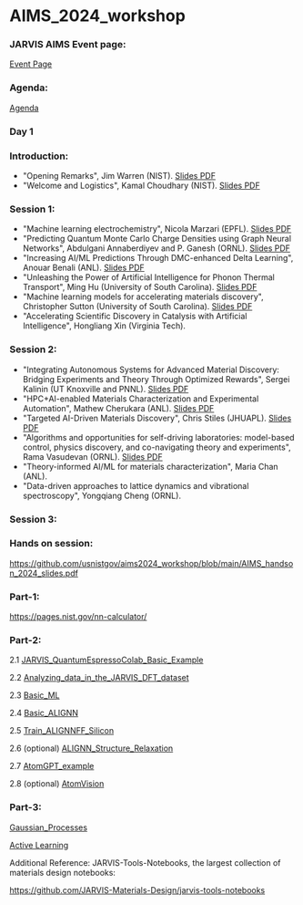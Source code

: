 # AIMS_2024_workshop

### JARVIS AIMS Event page: 

[Event Page](https://jarvis.nist.gov/events/aims)

### Agenda: 

[Agenda](https://www.nist.gov/news-events/events/2024/07/2024-artificial-intelligence-materials-science-aims-workshop)

### Day 1

### Introduction: 
* "Opening Remarks", Jim Warren (NIST). [Slides PDF](https://github.com/usnistgov/aims2024_workshop/blob/main/AIMS-2024-JamesWarren.pdf)
* "Welcome and Logistics", Kamal Choudhary (NIST). [Slides PDF](https://github.com/usnistgov/aims2024_workshop/blob/main/Kamal_AIMS_intro_2024.pptx.pdf)
### Session 1:
* "Machine learning electrochemistry", Nicola Marzari (EPFL). [Slides PDF](https://github.com/usnistgov/aims2024_workshop/blob/main/Marzari%20NIST%20AIMS.pdf)
* "Predicting Quantum Monte Carlo Charge Densities using Graph Neural Networks", Abdulgani Annaberdiyev and P. Ganesh (ORNL). [Slides PDF](https://github.com/usnistgov/aims2024_workshop/blob/main/Gani-Annaberdiyev_AIMS_QMC-GNN.pdf)
* "Increasing AI/ML Predictions Through DMC-enhanced Delta Learning", Anouar Benali (ANL). [Slides PDF](https://github.com/usnistgov/aims2024_workshop/blob/main/NIST_AIMS_WORKSHOP_Benali.pdf)
* "Unleashing the Power of Artificial Intelligence for Phonon Thermal Transport", Ming Hu (University of South Carolina). [Slides PDF](https://github.com/usnistgov/aims2024_workshop/blob/main/Ming_Hu_Seminar_NIST_AIMS_20240717.pdf)
* "Machine learning models for accelerating materials discovery", Christopher Sutton (University of South Carolina). [Slides PDF](https://github.com/usnistgov/aims2024_workshop/blob/main/NIST_071624_Sutton.pdf)
* "Accelerating Scientific Discovery in Catalysis with Artificial Intelligence", Hongliang Xin (Virginia Tech). 
### Session 2:
* "Integrating Autonomous Systems for Advanced Material Discovery: Bridging Experiments and Theory Through Optimized Rewards", Sergei Kalinin (UT Knoxville and PNNL). [Slides PDF](https://github.com/usnistgov/aims2024_workshop/blob/main/NIST_2024_Rewards_v2a_Kalinin.pdf)
* "HPC+AI-enabled Materials Characterization and Experimental Automation", Mathew Cherukara (ANL). [Slides PDF](https://github.com/usnistgov/aims2024_workshop/blob/main/Cherukara_AI_APS_NIST.pdf)
* "Targeted AI-Driven Materials Discovery", Chris Stiles (JHUAPL). [Slides PDF](https://github.com/usnistgov/aims2024_workshop/blob/main/Stiles_NIST-AIMS_ELEM3NT%2020240711_v4_f2.pdf)
* "Algorithms and opportunities for self-driving laboratories: model-based control, physics discovery, and co-navigating theory and experiments", Rama Vasudevan (ORNL). [Slides PDF](https://github.com/usnistgov/aims2024_workshop/blob/main/Rama_Vasudevan_NIST_AIMS.pdf)
* "Theory-informed AI/ML for materials characterization", Maria Chan (ANL).
* "Data-driven approaches to lattice dynamics and vibrational spectroscopy", Yongqiang Cheng (ORNL).
### Session 3:

### Hands on session:

https://github.com/usnistgov/aims2024_workshop/blob/main/AIMS_handson_2024_slides.pdf

### Part-1: 

https://pages.nist.gov/nn-calculator/

### Part-2: 

2.1 [JARVIS_QuantumEspressoColab_Basic_Example](https://colab.research.google.com/github/knc6/jarvis-tools-notebooks/blob/master/jarvis-tools-notebooks/JARVIS_QuantumEspressoColab_Basic_Example.ipynb)

2.2 [Analyzing_data_in_the_JARVIS_DFT_dataset](https://colab.research.google.com/github/knc6/jarvis-tools-notebooks/blob/master/jarvis-tools-notebooks/Analyzing_data_in_the_JARVIS_DFT_dataset.ipynb)

2.3 [Basic_ML](https://colab.research.google.com/github/knc6/jarvis-tools-notebooks/blob/master/jarvis-tools-notebooks/Basic_ML.ipynb)

2.4 [Basic_ALIGNN](https://colab.research.google.com/github/knc6/jarvis-tools-notebooks/blob/master/jarvis-tools-notebooks/alignn_jarvis_leaderboard.ipynb)

2.5 [Train_ALIGNNFF_Silicon](https://colab.research.google.com/github/knc6/jarvis-tools-notebooks/blob/master/jarvis-tools-notebooks/Train_ALIGNNFF_Mlearn.ipynb)

2.6 (optional) [ALIGNN_Structure_Relaxation](https://colab.research.google.com/github/knc6/jarvis-tools-notebooks/blob/master/jarvis-tools-notebooks/ALIGNN_Structure_Relaxation_Phonons_Interface.ipynb)

2.7 [AtomGPT_example](https://colab.research.google.com/github/knc6/jarvis-tools-notebooks/blob/master/jarvis-tools-notebooks/atomgpt_example.ipynb)

2.8 (optional) [AtomVision](https://colab.research.google.com/github/knc6/jarvis-tools-notebooks/blob/master/jarvis-tools-notebooks/AtomVisionImageClassification.ipynb)

### Part-3: 

[Gaussian_Processes](https://colab.research.google.com/github/mannodiarun/mrs_spring_tutorial/blob/GP_and_AL/GP_and_AL/Gaussian_Processes.ipynb)

[Active Learning](https://colab.research.google.com/github/mannodiarun/mrs_spring_tutorial/blob/GP_and_AL/GP_and_AL/Active_Learning.ipynb)




Additional Reference: JARVIS-Tools-Notebooks, the largest collection of materials design notebooks:

https://github.com/JARVIS-Materials-Design/jarvis-tools-notebooks
